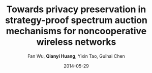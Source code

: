 ---
title: "Towards privacy preservation in strategy-proof spectrum auction mechanisms for noncooperative wireless networks"
collection: publications
permalink: "/publication/2014-05-29"
excerpt: "The problem of dynamic spectrum redistribution has been extensively studied in recent years. Auctions are believed to be among the most effective tools to solve this problem. A great number of strategy-proof auction mechanisms have been proposed to improve spectrum allocation efficiency by stimulating bidders to truthfully reveal their valuations of spectrum, which are the private information of bidders. However, none of these approaches protects bidders' privacy. In this paper, we present PRIDE, which is a PRIvacy-preserving anD stratEgy-proof spectrum auction mechanism. PRIDE guarantees k-anonymity for both single- and multiple-channel auctions. Furthermore, we enhance PRIDE to provide l-diversity, which is an even stronger privacy protection than k-anonymity. We not only rigorously prove the economic and privacy-preserving properties of PRIDE, but also extensively evaluate its performance. Our …"
date: "2014-05-29"
venue: "IEEE/ACM Transactions on Networking 23 (4), 1271-1285, 2014"
paperurl: "https://huangqy7.github.io/Paper/PRIDE.pdf"
author: "Fan Wu, <strong>Qianyi Huang</strong>, Yixin Tao, Guihai Chen"
poster:
remark:
external_url: "https://ieeexplore.ieee.org/document/6823187"
---
